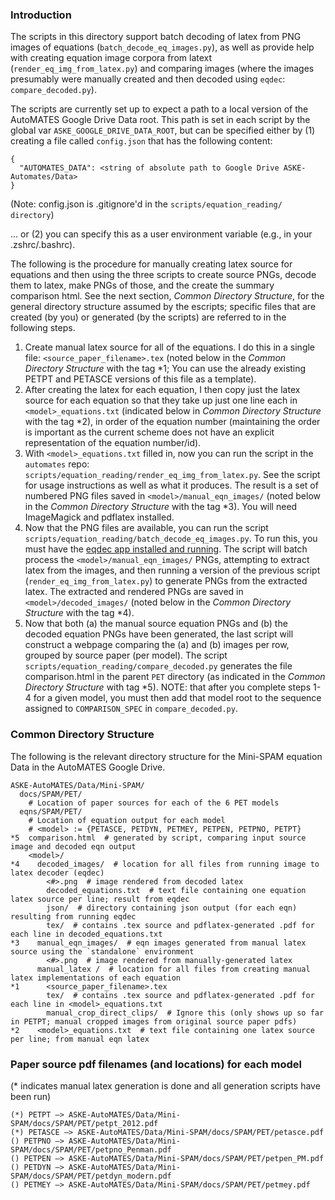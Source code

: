 ### Introduction

The scripts in this directory support batch decoding of latex from PNG images of equations (`batch_decode_eq_images.py`), as well as provide help with creating equation image corpora from latext (`render_eq_img_from_latex.py`) and comparing images (where the images presumably were manually created and then decoded using `eqdec`: `compare_decoded.py`).

The scripts are currently set up to expect a path to a local version of the AutoMATES Google Drive Data root. This path is set in each script by the global var `ASKE_GOOGLE_DRIVE_DATA_ROOT`, but can be specified either by (1) creating a file called `config.json` that has the following content:

```
{
  "AUTOMATES_DATA": <string of absolute path to Google Drive ASKE-Automates/Data>
}
```
(Note: config.json is .gitignore'd in the `scripts/equation_reading/ directory`)

... or (2) you can specify this as a user environment variable (e.g., in your .zshrc/.bashrc).

The following is the procedure for manually creating latex source for equations and then using the three scripts to create source PNGs, decode them to latex, make PNGs of those, and the create the summary comparison html. See the next section, _Common Directory Structure_, for the general directory structure assumed by the escripts; specific files that are created (by you) or generated (by the scripts) are referred to in the following steps.

1. Create manual latex source for all of the equations. I do this in a single file: `<source_paper_filename>.tex` (noted below in the _Common Directory Structure_ with the tag *1; You can use the already existing PETPT and PETASCE versions of this file as a template).
2. After creating the latex for each equation, I then copy just the latex source for each equation so that they take up just one line each in `<model>_equations.txt` (indicated below in _Common Directory Structure_ with the tag *2), in order of the equation number (maintaining the order is important as the current scheme does not have an explicit representation of the equation number/id).
3. With `<model>_equations.txt` filled in, now you can run the script in the `automates` repo: `scripts/equation_reading/render_eq_img_from_latex.py`. See the script for usage instructions as well as what it produces. The result is a set of numbered PNG files saved in `<model>/manual_eqn_images/` (noted below in the _Common Directory Structure_ with the tag *3). You will need ImageMagick and pdflatex installed.
4. Now that the PNG files are available, you can run the script `scripts/equation_reading/batch_decode_eq_images.py`. To run this, you must have the [eqdec app installed and running](https://github.com/ml4ai/automates/blob/master/src/equation_reading/equation_translation/eqdec/readme.txt). The script will batch process the `<model>/manual_eqn_images/` PNGs, attempting to extract latex from the images, and then running a version of the previous script (`render_eq_img_from_latex.py`) to generate PNGs from the extracted latex. The extracted and rendered PNGs are saved in `<model>/decoded_images/` (noted below in the _Common Directory Structure_ with the tag *4).
5. Now that both (a) the manual source equation PNGs and (b) the decoded equation PNGs have been generated, the last script will construct a webpage comparing the (a) and (b) images per row, grouped by source paper (per model). The script `scripts/equation_reading/compare_decoded.py` generates the file comparison.html in the parent `PET` directory (as indicated in the _Common Directory Structure_ with tag *5). NOTE: that after you complete steps 1-4 for a given model, you must then add that model root to the sequence assigned to `COMPARISON_SPEC` in `compare_decoded.py`.


### Common Directory Structure
The following is the relevant directory structure for the Mini-SPAM equation Data in the AutoMATES Google Drive.

```
ASKE-AutoMATES/Data/Mini-SPAM/
  docs/SPAM/PET/
  	# Location of paper sources for each of the 6 PET models
  eqns/SPAM/PET/
    # Location of equation output for each model
    # <model> := {PETASCE, PETDYN, PETMEY, PETPEN, PETPNO, PETPT}
*5  comparison.html  # generated by script, comparing input source image and decoded eqn output
    <model>/
*4    decoded_images/  # location for all files from running image to latex decoder (eqdec)
        <#>.png  # image rendered from decoded latex
        decoded_equations.txt  # text file containing one equation latex source per line; result from eqdec
        json/  # directory containing json output (for each eqn) resulting from running eqdec
        tex/  # contains .tex source and pdflatex-generated .pdf for each line in decoded_equations.txt
*3    manual_eqn_images/  # eqn images generated from manual latex source using the `standalone` environment
        <#>.png  # image rendered from manually-generated latex
      manual_latex /  # location for all files from creating manual latex implementations of each equation
*1      <source_paper_filename>.tex
        tex/  # contains .tex source and pdflatex-generated .pdf for each line in <model>_equations.txt
        manual_crop_direct_clips/  # Ignore this (only shows up so far in PETPT; manual cropped images from original source paper pdfs)
*2    <model>_equations.txt  # text file containing one latex source per line; from manual eqn latex
```


### Paper source pdf filenames (and locations) for each model
(* indicates manual latex generation is done and all generation scripts have been run)

```
(*) PETPT —> ASKE-AutoMATES/Data/Mini-SPAM/docs/SPAM/PET/petpt_2012.pdf
(*) PETASCE —> ASKE-AutoMATES/Data/Mini-SPAM/docs/SPAM/PET/petasce.pdf
() PETPNO —> ASKE-AutoMATES/Data/Mini-SPAM/docs/SPAM/PET/petpno_Penman.pdf
() PETPEN —> ASKE-AutoMATES/Data/Mini-SPAM/docs/SPAM/PET/petpen_PM.pdf
() PETDYN —> ASKE-AutoMATES/Data/Mini-SPAM/docs/SPAM/PET/petdyn_modern.pdf
() PETMEY —> ASKE-AutoMATES/Data/Mini-SPAM/docs/SPAM/PET/petmey.pdf
```